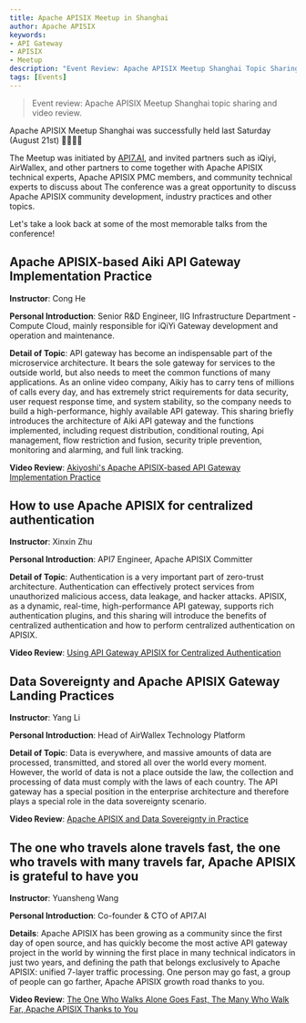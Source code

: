 ```yaml
---
title: Apache APISIX Meetup in Shanghai
author: Apache APISIX
keywords:
- API Gateway
- APISIX
- Meetup
description: "Event Review: Apache APISIX Meetup Shanghai Topic Sharing and Video Review."
tags: [Events]
---
```


> Event review: Apache APISIX Meetup Shanghai topic sharing and video review.

<!--truncate-->

Apache APISIX Meetup Shanghai was successfully held last Saturday (August 21st) 🎉🎉🎉🎉

The Meetup was initiated by [API7.AI](https://www.apiseven.com/zh), and invited partners such as iQiyi, AirWallex, and other partners to come together with Apache APISIX technical experts, Apache APISIX PMC members, and community technical experts to discuss about The conference was a great opportunity to discuss Apache APISIX community development, industry practices and other topics.

Let's take a look back at some of the most memorable talks from the conference!

## Apache APISIX-based Aiki API Gateway Implementation Practice

**Instructor**: Cong He

**Personal Introduction**: Senior R&D Engineer, IIG Infrastructure Department - Compute Cloud, mainly responsible for iQiYi Gateway development and operation and maintenance.

**Detail of Topic**: API gateway has become an indispensable part of the microservice architecture. It bears the sole gateway for services to the outside world, but also needs to meet the common functions of many applications. As an online video company, Aikiy has to carry tens of millions of calls every day, and has extremely strict requirements for data security, user request response time, and system stability, so the company needs to build a high-performance, highly available API gateway. This sharing briefly introduces the architecture of Aiki API gateway and the functions implemented, including request distribution, conditional routing, Api management, flow restriction and fusion, security triple prevention, monitoring and alarming, and full link tracking.

**Video Review**: [Akiyoshi's Apache APISIX-based API Gateway Implementation Practice](https://www.bilibili.com/video/BV1Qq4y1M7bK)

## How to use Apache APISIX for centralized authentication

**Instructor**: Xinxin Zhu

**Personal Introduction**: API7 Engineer, Apache APISIX Committer

**Detail of Topic**: Authentication is a very important part of zero-trust architecture. Authentication can effectively protect services from unauthorized malicious access, data leakage, and hacker attacks. APISIX, as a dynamic, real-time, high-performance API gateway, supports rich authentication plugins, and this sharing will introduce the benefits of centralized authentication and how to perform centralized authentication on APISIX.

**Video Review**: [Using API Gateway APISIX for Centralized Authentication](https://www.bilibili.com/video/BV1WA411c7pa)

## Data Sovereignty and Apache APISIX Gateway Landing Practices

**Instructor**: Yang Li

**Personal Introduction**: Head of AirWallex Technology Platform

**Detail of Topic**: Data is everywhere, and massive amounts of data are processed, transmitted, and stored all over the world every moment. However, the world of data is not a place outside the law, the collection and processing of data must comply with the laws of each country. The API gateway has a special position in the enterprise architecture and therefore plays a special role in the data sovereignty scenario.

**Video Review**: [Apache APISIX and Data Sovereignty in Practice](https://www.bilibili.com/video/BV1GL4y1Y7sR)

## The one who travels alone travels fast, the one who travels with many travels far, Apache APISIX is grateful to have you

**Instructor**: Yuansheng Wang

**Personal Introduction**: Co-founder & CTO of API7.AI

**Details**: Apache APISIX has been growing as a community since the first day of open source, and has quickly become the most active API gateway project in the world by winning the first place in many technical indicators in just two years, and defining the path that belongs exclusively to Apache APISIX: unified 7-layer traffic processing. One person may go fast, a group of people can go farther, Apache APISIX growth road thanks to you.

**Video Review**: [The One Who Walks Alone Goes Fast, The Many Who Walk Far, Apache APISIX Thanks to You](https://www.bilibili.com/video/BV1Hh411q7eB)
